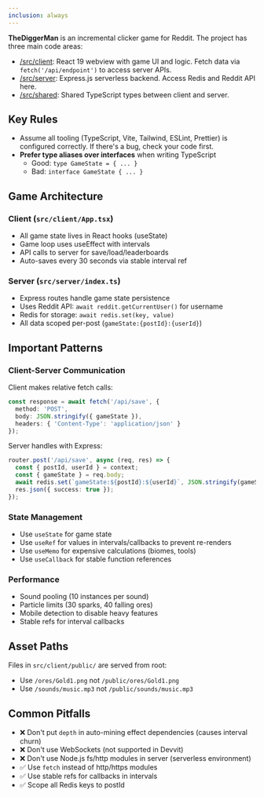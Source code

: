 ```yaml
---
inclusion: always
---
```


**TheDiggerMan** is an incremental clicker game for Reddit. The project has three main code areas:

- [/src/client](mdc:src/client): React 19 webview with game UI and logic. Fetch data via `fetch('/api/endpoint')` to access server APIs.
- [/src/server](mdc:src/server): Express.js serverless backend. Access Redis and Reddit API here.
- [/src/shared](mdc:src/shared): Shared TypeScript types between client and server.

## Key Rules

- Assume all tooling (TypeScript, Vite, Tailwind, ESLint, Prettier) is configured correctly. If there's a bug, check your code first.
- **Prefer type aliases over interfaces** when writing TypeScript
  - Good: `type GameState = { ... }`
  - Bad: `interface GameState { ... }`

## Game Architecture

### Client (`src/client/App.tsx`)
- All game state lives in React hooks (useState)
- Game loop uses useEffect with intervals
- API calls to server for save/load/leaderboards
- Auto-saves every 30 seconds via stable interval ref

### Server (`src/server/index.ts`)
- Express routes handle game state persistence
- Uses Reddit API: `await reddit.getCurrentUser()` for username
- Redis for storage: `await redis.set(key, value)`
- All data scoped per-post (`gameState:{postId}:{userId}`)

## Important Patterns

### Client-Server Communication
Client makes relative fetch calls:
```typescript
const response = await fetch('/api/save', {
  method: 'POST',
  body: JSON.stringify({ gameState }),
  headers: { 'Content-Type': 'application/json' }
});
```

Server handles with Express:
```typescript
router.post('/api/save', async (req, res) => {
  const { postId, userId } = context;
  const { gameState } = req.body;
  await redis.set(`gameState:${postId}:${userId}`, JSON.stringify(gameState));
  res.json({ success: true });
});
```

### State Management
- Use `useState` for game state
- Use `useRef` for values in intervals/callbacks to prevent re-renders
- Use `useMemo` for expensive calculations (biomes, tools)
- Use `useCallback` for stable function references

### Performance
- Sound pooling (10 instances per sound)
- Particle limits (30 sparks, 40 falling ores)
- Mobile detection to disable heavy features
- Stable refs for interval callbacks

## Asset Paths
Files in `src/client/public/` are served from root:
- Use `/ores/Gold1.png` not `/public/ores/Gold1.png`
- Use `/sounds/music.mp3` not `/public/sounds/music.mp3`

## Common Pitfalls
- ❌ Don't put `depth` in auto-mining effect dependencies (causes interval churn)
- ❌ Don't use WebSockets (not supported in Devvit)
- ❌ Don't use Node.js fs/http modules in server (serverless environment)
- ✅ Use `fetch` instead of http/https modules
- ✅ Use stable refs for callbacks in intervals
- ✅ Scope all Redis keys to postId

